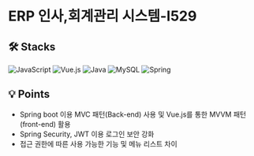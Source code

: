 # ERP 인사,회계관리 시스템-I529

## 🛠 Stacks
![JavaScript](https://img.shields.io/badge/JavaScript-007acc?style=for-the-badge&logo=JavaScript&logoColor=white&color=yellow)
![Vue.js](https://img.shields.io/badge/-Vue.js-61DAFB?logo=Vue.js&logoColor=white&style=for-the-badge&color=brightgreen)
![Java](https://img.shields.io/badge/-Java-764abc?logo=Java&logoColor=white&style=for-the-badge&color=blue)
![MySQL](https://img.shields.io/badge/-MySQL-eeeeee?logo=MySQL&logoColor=white&style=for-the-badge)
![Spring](https://img.shields.io/badge/-Spring-eeeeee?logo=Spring&logoColor=white&style=for-the-badge&color=green)


## 💡 Points
* Spring boot 이용 MVC 패턴(Back-end) 사용 및 Vue.js를 통한 MVVM 패턴(front-end) 활용
* Spring Security, JWT 이용 로그인 보안 강화
* 접근 권한에 따른 사용 가능한 기능 및 메뉴 리스트 차이
